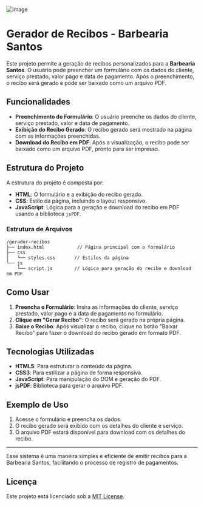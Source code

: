 ![image](https://github.com/user-attachments/assets/4f3e08a0-395b-42c2-9aa9-92e7af2b9a34)

# Gerador de Recibos - Barbearia Santos

Este projeto permite a geração de recibos personalizados para a **Barbearia Santos**. O usuário pode preencher um formulário com os dados do cliente, serviço prestado, valor pago e data de pagamento. Após o preenchimento, o recibo será gerado e pode ser baixado como um arquivo PDF.

## Funcionalidades

- **Preenchimento do Formulário**: O usuário preenche os dados do cliente, serviço prestado, valor e data de pagamento.
- **Exibição do Recibo Gerado**: O recibo gerado será mostrado na página com as informações preenchidas.
- **Download do Recibo em PDF**: Após a visualização, o recibo pode ser baixado como um arquivo PDF, pronto para ser impresso.

## Estrutura do Projeto

A estrutura do projeto é composta por:

- **HTML**: O formulário e a exibição do recibo gerado.
- **CSS**: Estilo da página, incluindo o layout responsivo.
- **JavaScript**: Lógica para a geração e download do recibo em PDF usando a biblioteca `jsPDF`.

### Estrutura de Arquivos

```
/gerador-recibos
├── index.html            // Página principal com o formulário
├── css
│   └── styles.css       // Estilos da página
└── js
    └── script.js        // Lógica para geração do recibo e download em PDF
```

## Como Usar

1. **Preencha o Formulário**: Insira as informações do cliente, serviço prestado, valor pago e a data de pagamento no formulário.
2. **Clique em "Gerar Recibo"**: O recibo será gerado na própria página.
3. **Baixe o Recibo**: Após visualizar o recibo, clique no botão "Baixar Recibo" para fazer o download do recibo gerado em formato PDF.

## Tecnologias Utilizadas

- **HTML5**: Para estruturar o conteúdo da página.
- **CSS3**: Para estilizar a página de forma responsiva.
- **JavaScript**: Para manipulação do DOM e geração do PDF.
- **jsPDF**: Biblioteca para gerar o arquivo PDF.

## Exemplo de Uso

1. Acesse o formulário e preencha os dados.
2. O recibo gerado será exibido com os detalhes do cliente e serviço.
3. O arquivo PDF estará disponível para download com os detalhes do recibo.

---

Esse sistema é uma maneira simples e eficiente de emitir recibos para a Barbearia Santos, facilitando o processo de registro de pagamentos.

## Licença

Este projeto está licenciado sob a [MIT License](LICENSE).
